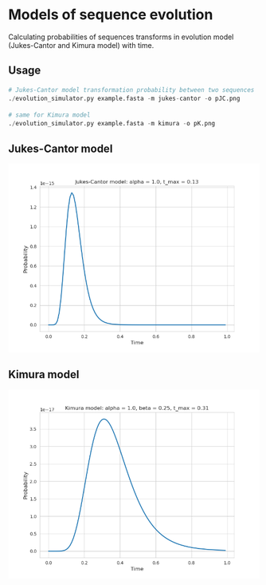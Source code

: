 # Models of sequence evolution
Calculating probabilities of sequences transforms in evolution model (Jukes-Cantor and Kimura model) with time.

## Usage
``` python
# Jukes-Cantor model transformation probability between two sequences
./evolution_simulator.py example.fasta -m jukes-cantor -o pJC.png

# same for Kimura model
./evolution_simulator.py example.fasta -m kimura -o pK.png
```

## Jukes-Cantor model
![pJK.png](https://github.com/pd410668/Models_of_sequence_evolution/blob/main/demo/pJK.png)

## Kimura model
![pJK.png](https://github.com/pd410668/Models_of_sequence_evolution/blob/main/demo/pK.png)
